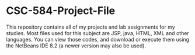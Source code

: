 # CSC-584-Project-File
This repository contains all of my projects and lab assignments for my studies. Most files used for this subject are JSP, java, HTML, XML and other languages.
You can view those codes, and download or execute them using the NetBeans IDE 8.2 (a newer version may also be used).
